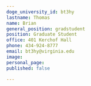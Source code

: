 ```yaml
---
doge_university_id: bt3hy
lastname: Thomas
name: Brian
general_position: gradstudent
position: Graduate Student
office: 401 Kerchof Hall
phone: 434-924-8777
email: bt3hy@virginia.edu
image:
personal_page:
published: false

---
```

